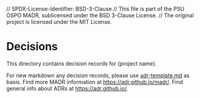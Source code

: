 // SPDX-License-Identifier: BSD-3-Clause
// This file is part of the PSU OSPO MADR, sublicensed under the BSD 3-Clause License.
// The original project is licensed under the MIT License.

# Decisions

This directory contains decision records for {project name}.

For new markdown any decision records, please use [adr-template.md](adr-template.md) as basis.
Find more MADR information at <https://adr.github.io/madr/>.
Find general info about ADRs at <https://adr.github.io/>.